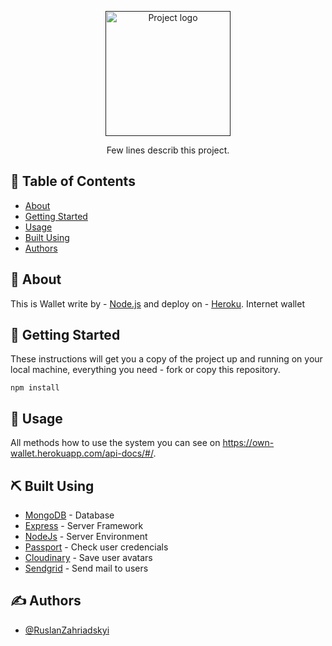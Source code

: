 <p align="center">
  <a href="" rel="noopener">
 <img width=200px height=200px src="https://i.imgur.com/6wj0hh6.jpg" alt="Project logo"></a>
</p>

<p align="center"> Few lines describ this project.
    <br> 
</p>

## 📝 Table of Contents

- [About](#about)
- [Getting Started](#getting_started)
- [Usage](#usage)
- [Built Using](#built_using)
- [Authors](#authors)

## 🧐 About <a name = "about"></a>

This is Wallet write by - [Node.js](https://nodejs.org/) and deploy on - [Heroku](https://www.heroku.com).
Internet wallet

## 🏁 Getting Started <a name = "getting_started"></a>

These instructions will get you a copy of the project up and running on your local machine, everything you need - fork or copy this repository.

```
npm install

```

## 🎈 Usage <a name="usage"></a>

All methods how to use the system you can see on https://own-wallet.herokuapp.com/api-docs/#/.

## ⛏️ Built Using <a name = "built_using"></a>

- [MongoDB](https://www.mongodb.com/) - Database
- [Express](https://expressjs.com/) - Server Framework
- [NodeJs](https://nodejs.org/en/) - Server Environment
- [Passport](https://www.passportjs.org/) - Check user credencials
- [Cloudinary](https://cloudinary.com/) - Save user avatars
- [Sendgrid](https://sendgrid.com/) - Send mail to users

## ✍️ Authors <a name = "authors"></a>

- [@RuslanZahriadskyi](https://github.com/RuslanZahriadskyi)
